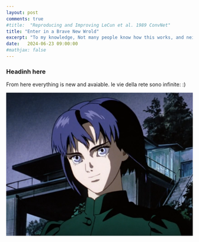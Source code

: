 ```yaml
---
layout: post
comments: true
#title:  "Reproducing and Improving LeCun et al. 1989 ConvNet"
title: "Enter in a Brave New Wrold"
excerpt: "To my knowledge, Not many people know how this works, and neither do I. I am just happy that it works"
date:   2024-06-23 09:00:00
#mathjax: false
---
```


### Headinh here

<style>
.post-header h1 {
    font-size: 35px;
}
.post pre,
.post code {
    background-color: #fcfcfc;
    font-size: 13px; /* make code smaller for this post... */
}
</style>

From here everything is new and avaiable. le vie della rete sono infinite: :) 

<img src='assets/ghostintheshell.png'>